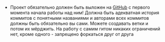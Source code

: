 + Проект обязательно должен быть выложен на [GitHub](https://github.com/) с первого момента начала работы над ним! 
  Должна быть адекватная история коммитов с понятными названиями и авторами всех коммитов должны быть обязательно вы 
  сами. Можете создавать ветки и потом их мёрджить. На работу с самим гитом никаких ограничений нет, кроме одного -
  запрещено форкаться друг от друга